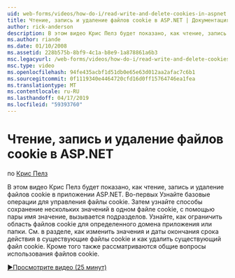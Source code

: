 ```yaml
---
uid: web-forms/videos/how-do-i/read-write-and-delete-cookies-in-aspnet
title: Чтение, запись и удаление файлов cookie в ASP.NET | Документация Майкрософт
author: rick-anderson
description: В этом видео Крис Пелз будет показано, как чтение, запись и удаление файлов cookie в приложении ASP.NET. Во-первых Узнайте базовые операции для управления cooki...
ms.author: riande
ms.date: 01/10/2008
ms.assetid: 228b575b-8bf9-4c1a-b8e9-1a878861a6b3
msc.legacyurl: /web-forms/videos/how-do-i/read-write-and-delete-cookies-in-aspnet
msc.type: video
ms.openlocfilehash: 94fe435acbf1d51db0e65e63d012aa2afac7c6b1
ms.sourcegitcommit: 0f1119340e4464720cfd16d0ff15764746ea1fea
ms.translationtype: MT
ms.contentlocale: ru-RU
ms.lasthandoff: 04/17/2019
ms.locfileid: "59393760"
---
```

# <a name="read-write-and-delete-cookies-in-aspnet"></a>Чтение, запись и удаление файлов cookie в ASP.NET

по [Крис Пелз](https://twitter.com/chrispels)

В этом видео Крис Пелз будет показано, как чтение, запись и удаление файлов cookie в приложении ASP.NET. Во-первых Узнайте базовые операции для управления файлы cookie. Затем узнайте способы сохранение нескольких значений в одном файле cookie, с помощью пары имя значение, вызывается подразделов. Узнайте, как ограничить область файлов cookie для определенного домена приложения или папки. См. в разделе, как изменить значения и даты окончания срока действия в существующие файлы cookie и как удалить существующий файл cookie. Кроме того также рассматриваются общие вопросы использования файлов cookie.

[&#9654;Просмотрите видео (25 минут)](https://channel9.msdn.com/Blogs/ASP-NET-Site-Videos/read-write-and-delete-cookies-in-aspnet)
